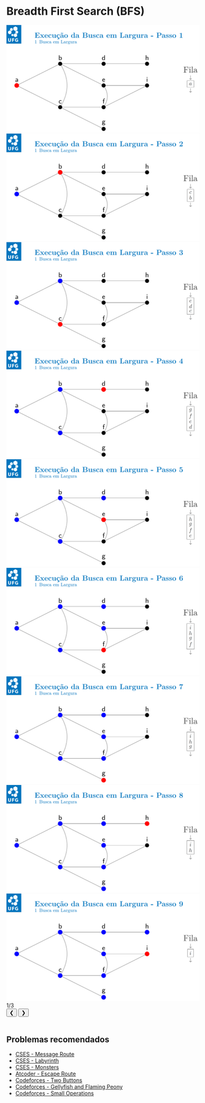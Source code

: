 # Breadth First Search (BFS)

<div class="slider-wrapper">
  <!-- área de slides -->
  <div class="slides-container">
    <div class="image-sliderfade fade"><img src="../../../../assets/graphs/algorithms/bfs/bfs1.png" /></div>
    <div class="image-sliderfade fade"><img src="../../../../assets/graphs/algorithms/bfs/bfs2.png" /></div>
    <div class="image-sliderfade fade"><img src="../../../../assets/graphs/algorithms/bfs/bfs3.png" /></div>
    <div class="image-sliderfade fade"><img src="../../../../assets/graphs/algorithms/bfs/bfs4.png" /></div>
    <div class="image-sliderfade fade"><img src="../../../../assets/graphs/algorithms/bfs/bfs5.png" /></div>
    <div class="image-sliderfade fade"><img src="../../../../assets/graphs/algorithms/bfs/bfs6.png" /></div>
    <div class="image-sliderfade fade"><img src="../../../../assets/graphs/algorithms/bfs/bfs7.png" /></div>
    <div class="image-sliderfade fade"><img src="../../../../assets/graphs/algorithms/bfs/bfs8.png" /></div>
    <div class="image-sliderfade fade"><img src="../../../../assets/graphs/algorithms/bfs/bfs9.png" /></div>

  </div>

  <!-- índice no canto -->
  <div class="slide-index">1/3</div>

  <!-- barra de controles fixa embaixo -->
  <div class="controls-bar">
    <button class="ctrl prev" onclick="plusSlides(-1)">❮</button>
    <button class="ctrl next" onclick="plusSlides(1)">❯</button>
  </div>
</div>
<br>


## Problemas recomendados
- <a href="https://cses.fi/problemset/task/1667" target="_blank">CSES - Message Route</a>
- <a href="https://cses.fi/problemset/task/1193" target="_blank">CSES - Labyrinth</a>
- <a href="https://cses.fi/problemset/task/1194" target="_blank">CSES - Monsters</a>
- <a href="https://atcoder.jp/contests/abc405/tasks/abc405_d" target="_blank">Atcoder - Escape Route</a>
- <a href="https://codeforces.com/contest/520/problem/B" target="_blank">Codeforces - Two Buttons</a>
- <a href="https://codeforces.com/contest/2116/problem/C" target="_blank">Codeforces - Gellyfish and Flaming Peony</a>
- <a href="https://codeforces.com/contest/2114/problem/F" target="_blank">Codeforces - Small Operations</a>